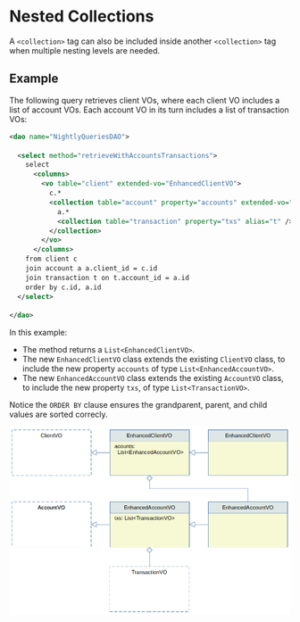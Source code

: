 # Nested Collections

A `<collection>` tag can also be included inside another `<collection>` tag when multiple nesting levels are needed.

## Example

The following query retrieves client VOs, where each client VO includes a list of account VOs. Each account VO in its 
turn includes a list of transaction VOs:

```xml
<dao name="NightlyQueriesDAO">

  <select method="retrieveWithAccountsTransactions">
    select
      <columns>
        <vo table="client" extended-vo="EnhancedClientVO">
          c.*
          <collection table="account" property="accounts" extended-vo="EnhancedAccountVO">
            a.*
            <collection table="transaction" property="txs" alias="t" />
          </collection>
        </vo>
      </columns>
    from client c
    join account a a.client_id = c.id
    join transaction t on t.account_id = a.id
    order by c.id, a.id
  </select>
  
</dao>
```
 
In this example:

 - The method returns a `List<EnhancedClientVO>`.
 - The new `EnhancedClientVO` class extends the existing `ClientVO` class, to include the new property `accounts` of type `List<EnhancedAccountVO>`.
 - The new `EnhancedAccountVO` class extends the existing `AccountVO` class, to include the new property `txs`, of type `List<TransactionVO>`.

Notice the `ORDER BY` clause ensures the grandparent, parent, and child values are sorted correcly.

![](images/structured-select5.png)
